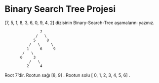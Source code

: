 # Binary Search Tree Projesi
[7, 5, 1, 8, 3, 6, 0, 9, 4, 2] dizisinin Binary-Search-Tree aşamalarını yazınız.

```
                7
              /   \
             5     8 
           /   \     \
          1     6     9
        /   \
       0     3
           /   \         
          2     4
```

Root 7’dir. Rootun sağı [8, 9] . Rootun solu [ 0, 1, 2, 3, 4, 5, 6] .
